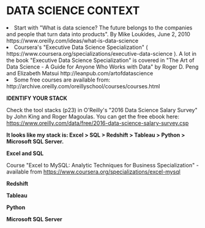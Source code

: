 # DATA SCIENCE CONTEXT

<li>Start with "What is data science? The future belongs to the companies and people that turn data into products". By Mike Loukides, June 2, 2010 https://www.oreilly.com/ideas/what-is-data-science </li>


<li>Coursera's "Executive Data Science Specialization" ( https://www.coursera.org/specializations/executive-data-science ). A lot in the book "Executive Data Science Specialization"  is covered in "The Art of Data Science - A Guide for Anyone Who Works with Data" by Roger D. Peng and Elizabeth Matsui http://leanpub.com/artofdatascience  </li>

 <li>Some free courses are available from: http://archive.oreilly.com/oreillyschool/courses/courses.html  </li>


<b>IDENTIFY YOUR STACK</b>

Check the tool stacks (p23) in O'Reilly's "2016 Data Science Salary Survey" by John King and Roger Magoulas. You can get the free ebook here: https://www.oreilly.com/data/free/2016-data-science-salary-survey.csp

<b>It looks like my stack is: Excel > SQL > Redshift > Tableau > Python > Microsoft SQL Server.</b>


<b>Excel and SQL</b>

Course "Excel to MySQL: Analytic Techniques for Business Specialization" - available from https://www.coursera.org/specializations/excel-mysql


<b>Redshift</b>


<b>Tableau</b>


<b>Python</b>


<b>Microsoft SQL Server</b>


